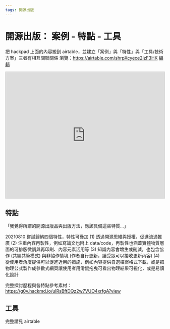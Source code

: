 ```yaml
---
tags: 開源出版
---
```


# 開源出版： 案例 - 特點 - 工具

把 hackpad 上面的內容搬到 airtable，並建立「案例」與「特性」與「工具/技術方案」三者有相互關聯關係
瀏覽：https://airtable.com/shrpXcyece2lzF3HK
[編輯](https://airtable.com/invite/l?inviteId=invzxzzFjqXBOtwG0&inviteToken=a01830e2e915da8ca858b7df57efeac9db998ceae509f3e51852ff9c2941113b&utm_source=email)

<iframe class="airtable-embed" src="https://airtable.com/embed/shrpXcyece2lzF3HK?backgroundColor=gray" frameborder="0" onmousewheel="" width="100%" height="400" style="background: transparent; border: 1px solid #ccc;"></iframe>

## 特點

「我覺得所謂的開源出版品與出版方法，應該具備這些特質...」

20210810 嘗試歸納四個特性，特性可疊加
(1) 透過開源思維與授權，促進流通推廣
(2) 注重內容再製性，例如寫論文也附上 data/code，再製性也涵蓋實體物質層面的可排版微調與再印刷、內容元素活用等
(3) 知識內容會增生或刪減，也包含協作 (共編共筆模式) 與非協作情境 (作者自行更新，讓受眾可以接收更新內容)
(4) 從使用者角度提供可以促進近用的措施，例如內容提供自選檔案格式下載，或是把物理公式製作成參數式網頁讓使用者用滑鼠拖曳可看出物理結果可視化，或是易讀化設計

完整探討歷程與各特點參考素材：https://g0v.hackmd.io/uIRsBftDQz2w7VUO4xrfgA?view

## 工具

完整請見 airtable